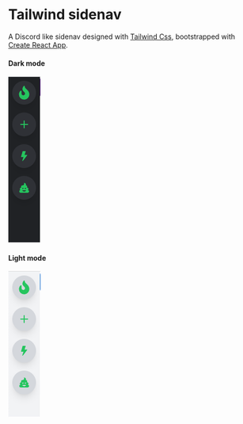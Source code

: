 # Tailwind sidenav

A Discord like sidenav designed with [Tailwind Css](https://tailwindcss.com/), bootstrapped with [Create React App](https://github.com/facebook/create-react-app).

#### Dark mode

![Dark mode](./dark-mode.png)

#### Light mode

![Light mode](./light-mode.png)
